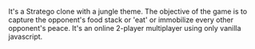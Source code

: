 It's a Stratego clone with a jungle theme.
The objective of the game is to capture the opponent's food stack or 'eat' or immobilize every other opponent's peace.
It's an online 2-player multiplayer using only vanilla javascript.
